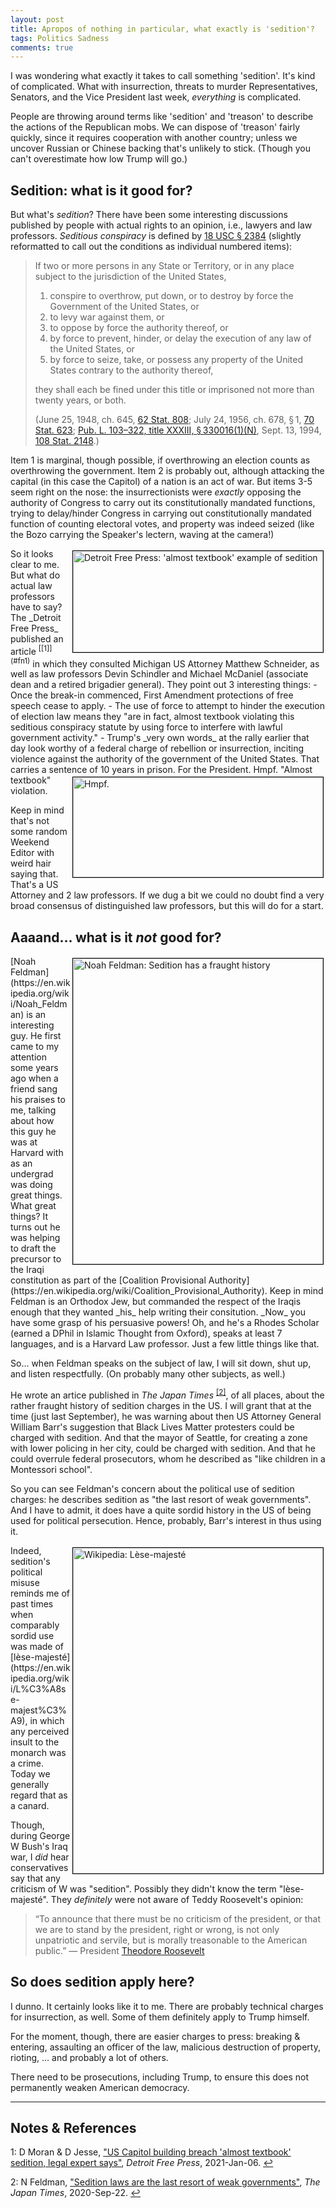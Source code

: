 ```yaml
---
layout: post
title: Apropos of nothing in particular, what exactly is 'sedition'?
tags: Politics Sadness
comments: true
---
```


I was wondering what exactly it takes to call something 'sedition'.  It's kind of
complicated.  What with insurrection, threats to murder Representatives, Senators, and the
Vice President last week, _everything_ is complicated.  

People are throwing around terms like 'sedition' and 'treason' to describe the actions of
the Republican mobs.  We can dispose of 'treason' fairly quickly, since it requires
cooperation with another country; unless we uncover Russian or Chinese backing that's
unlikely to stick.  (Though you can't overestimate how low Trump will go.)  

## Sedition: what is it good for?  

But what's _sedition_?  There have been some interesting discussions published by people with actual rights to an opinion, i.e., lawyers and law professors.  _Seditious conspiracy_ is defined by [18 USC &sect; 2384](https://www.law.cornell.edu/uscode/text/18/2384) (slightly reformatted to call out the conditions as individual numbered items):  
> If two or more persons in any State or Territory, or in any place subject to the
> jurisdiction of the United States,  
>  
> 1. conspire to overthrow, put down, or to destroy by force the Government of the United States, or  
> 2. to levy war against them, or  
> 3. to oppose by force the authority thereof, or  
> 4. by force to prevent, hinder, or delay the execution of any law of the United States, or  
> 5. by force to seize, take, or possess any property of the United States contrary to the authority thereof,  
>  
> they shall each be fined under this title or imprisoned not more than twenty years, or both.  
> 
> (June 25, 1948, ch. 645, [62 Stat. 808](https://www.law.cornell.edu/rio/citation/62_Stat._808);
> July 24, 1956, ch. 678, § 1, [70 Stat. 623](https://www.law.cornell.edu/rio/citation/70_Stat._623);
> [Pub. L. 103–322, title XXXIII, § 330016(1)(N)](https://www.law.cornell.edu/rio/citation/Pub._L._103-322), 
> Sept. 13, 1994, [108 Stat. 2148](https://www.law.cornell.edu/rio/citation/108_Stat._2148).)  

Item 1 is marginal, though possible, if overthrowing an election counts as overthrowing
the government.  Item 2 is probably out, although attacking the capital (in this case the
Capitol) of a nation is an act of war.  But items 3-5 seem right on the nose: the
insurrectionists were _exactly_ opposing the authority of Congress to carry out its
constitutionally mandated functions, trying to delay/hinder Congress in carrying out
constitutionally mandated function of counting electoral votes, and property was indeed
seized (like the Bozo carrying the Speaker's lectern, waving at the camera!)  

<img src="{{ site.baseurl }}/images/2021-01-12-sedition-dfp.jpg" width="400" height="162" alt="Detroit Free Press: 'almost textbook' example of sedition" title="Detroit Free Press: 'almost textbook' example of sedition" style="float: right; margin: 3px 3px 3px 3px; border: 1px solid #000000;"/>
So it looks clear to me.  But what do actual law professors have to say?  The _Detroit
Free Press_ published an article <sup id="fn1a">[[1]](#fn1)</sup> in which they consulted 
Michigan US Attorney Matthew Schneider, as well as law professors Devin Schindler and 
Michael McDaniel (associate dean and a retired brigadier general).  They point out 3
interesting things:  
- Once the break-in commenced, First Amendment protections of free speech cease to apply.  
- The use of force to attempt to hinder the execution of election law means they "are in
  fact, almost textbook violating this seditious conspiracy statute by using force to
  interfere with lawful government activity."  
- Trump's _very own words_ at the rally earlier that day look worthy of a federal charge
  of rebellion or insurrection, inciting violence against the authority of the government
  of the United States.  That carries a sentence of 10 years in prison.  For the
  President.  
  
<img src="{{ site.baseurl }}/images/hmpf.png" width="400" height="160" alt="Hmpf." title="Hmpf." style="float: right; margin: 3px 3px 3px 3px; border: 1px solid #000000;"/>
Hmpf.  "Almost textbook" violation.  

Keep in mind that's not some random Weekend Editor with weird hair saying that.  That's a
US Attorney and 2 law professors.  If we dug a bit we could no doubt find a very broad
consensus of distinguished law professors, but this will do for a start.  

## Aaaand... what is it _not_ good for?  

<img src="{{ site.baseurl }}/images/2021-01-12-sedition-feldman.jpg" width="400" height="489" alt="Noah Feldman: Sedition has a fraught history" title="Noah Feldman: Sedition has a fraught history" style="float: right; margin: 3px 3px 3px 3px; border: 1px solid #000000;"/>
[Noah Feldman](https://en.wikipedia.org/wiki/Noah_Feldman) is an interesting guy.  He
first came to my attention some years ago when a friend sang his praises to me, talking
about how this guy he was at Harvard with as an undergrad was doing great things.  What great things?
It turns out he was helping to draft the precursor to the Iraqi constitution as part of
the [Coalition Provisional Authority](https://en.wikipedia.org/wiki/Coalition_Provisional_Authority).
Keep in mind Feldman is an Orthodox Jew, but commanded the respect of the Iraqis enough that
they wanted _his_ help writing their consitution. _Now_ you have some grasp of his
persuasive powers!  Oh, and he's a Rhodes Scholar (earned a DPhil in Islamic Thought from
Oxford), speaks at least 7 languages, and is a Harvard Law professor.  Just a few little
things like that.  

So&hellip; when Feldman speaks on the subject of law, I will sit down, shut up, and listen
respectfully.  (On probably many other subjects, as well.)  

He wrote an artice published in _The Japan Times_ <sup id="fn2a">[[2]](#fn2)</sup>, of all
places, about the rather fraught history of sedition charges in the US.  I will grant that
at the time (just last September), he was warning about then US Attorney General William
Barr's suggestion that Black Lives Matter protesters could be charged with sedition.  And
that the mayor of Seattle, for creating a zone with lower policing in her city, could be
charged with sedition.  And that he could overrule federal prosecutors, whom he described
as "like children in a Montessori school".  

So you can see Feldman's concern about the political use of sedition charges: he describes
sedition as "the last resort of weak governments".  And I have to admit, it does have a
quite sordid history in the US of being used for political persecution.  Hence, probably,
Barr's interest in thus using it.  

<img src="{{ site.baseurl }}/images/2021-01-12-sedition-lese-majeste.jpg" width="400" height="521" alt="Wikipedia: Lèse-majesté" title="Wikipedia: Lèse-majesté" style="float: right; margin: 3px 3px 3px 3px; border: 1px solid #000000;"/>
Indeed, sedition's political misuse reminds me of past times when comparably sordid use was made of
[lèse-majesté](https://en.wikipedia.org/wiki/L%C3%A8se-majest%C3%A9), in which any
perceived insult to the monarch was a crime.  Today we generally regard that as a canard.  

Though, during George W Bush's Iraq war, I _did_ hear conservatives say that any
criticism of W was "sedition".  Possibly they didn't know the term "lèse-majesté".  They
_definitely_ were not aware of Teddy Roosevelt's opinion:  
> “To announce that there must be no criticism of the president, or that we are to stand
> by the president, right or wrong, is not only unpatriotic and servile, but is morally
> treasonable to the American public.” 
> &mdash; President [Theodore Roosevelt](https://en.wikipedia.org/wiki/Theodore_roosevelt)

## So does sedition apply here?  

I dunno.  It certainly looks like it to me.  There are probably technical charges for
insurrection, as well.  Some of them definitely apply to Trump himself.  

For the moment, though, there are easier charges to press: breaking &amp; entering,
assaulting an officer of the law, malicious destruction of property, rioting, &hellip; and
probably a lot of others.  

There need to be prosecutions, including Trump, to ensure this does not permanently weaken
American democracy.  

---

## Notes &amp; References  

<!--
<sup id="fn1a">[[1]](#fn1)</sup>
<a id="fn1">1</a>: [↩](#fn1a)  
-->

<a id="fn1">1</a>: D Moran &amp; D Jesse, ["US Capitol building breach 'almost textbook' sedition, legal expert says"](https://www.freep.com/story/news/local/michigan/2021/01/06/us-capitol-breach-sedition-legal-expert-says/6571725002/), _Detroit Free Press_, 2021-Jan-06. [↩](#fn1a)  

<a id="fn2">2</a>: N Feldman, ["Sedition laws are the last resort of weak governments"](https://www.japantimes.co.jp/opinion/2020/09/22/commentary/world-commentary/sedition-laws-weak-governments/), _The Japan Times_, 2020-Sep-22. [↩](#fn2a)  
